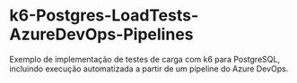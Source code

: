 # k6-Postgres-LoadTests-AzureDevOps-Pipelines
Exemplo de implementação de testes de carga com k6 para PostgreSQL, incluindo execução automatizada a partir de um pipeline do Azure DevOps.

